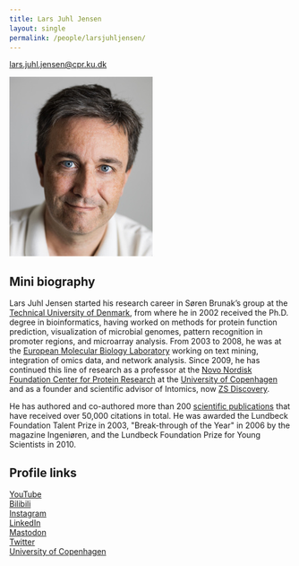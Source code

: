 ```yaml
---
title: Lars Juhl Jensen
layout: single
permalink: /people/larsjuhljensen/
---
```

<lars.juhl.jensen@cpr.ku.dk>

![Photo of Lars Juhl Jensen](people_larsjuhljensen_big.jpg)  

## Mini biography

Lars Juhl Jensen started his research career in Søren Brunak’s group at the [Technical University of Denmark](http://www.dtu.dk/), from where he in 2002 received the Ph.D. degree in bioinformatics, having worked on methods for protein function prediction, visualization of microbial genomes, pattern recognition in promoter regions, and microarray analysis. From 2003 to 2008, he was at the [European Molecular Biology Laboratory](https://www.embl.de/) working on text mining, integration of omics data, and network analysis. Since 2009, he has continued this line of research as a professor at the [Novo Nordisk Foundation Center for Protein Research](http://www.cpr.ku.dk/) at the [University of Copenhagen](http://www.ku.dk/) and as a founder and scientific advisor of Intomics, now [ZS Discovery](https://www.zs.com/solutions/life-sciences-randd-and-medical/zs-discovery).

He has authored and co-authored more than 200 [scientific publications](/publications/) that have received over 50,000 citations in total. He was awarded the Lundbeck Foundation Talent Prize in 2003, "Break-through of the Year" in 2006 by the magazine Ingeniøren, and the Lundbeck Foundation Prize for Young Scientists in 2010.

## Profile links

[YouTube](https://www.youtube.com/larsjuhljensen)  
[Bilibili](https://space.bilibili.com/1200715457)  
[Instagram](https://www.instagram.com/lars.juhl.jensen/)  
[LinkedIn](https://www.linkedin.com/in/larsjuhljensen/)  
[Mastodon](https://mas.to/@larsjuhljensen)  
[Twitter](https://twitter.com/larsjuhljensen)  
[University of Copenhagen](https://www.cpr.ku.dk/staff/jensen-group/?pure=en/persons/343848)
